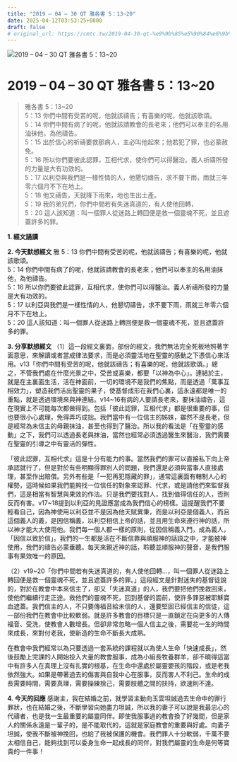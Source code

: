 ```yaml
---
title: "2019 – 04 – 30 QT 雅各書 5：13~20"
date: 2025-04-12T03:53:25+0800
draft: false
# original_url: https://cmtc.tw/2019-04-30-qt-%e9%9b%85%e5%90%84%e6%9b%b8-5%ef%bc%9a1320
---
```


![2019 – 04 – 30 QT 雅各書 5：13\~20](/images/qt.jpg   "2019 – 04 – 30 QT 雅各書 5：13\~20")

# 2019 – 04 – 30 QT 雅各書 5：13\~20

> 雅各書 5：13\~20  
> 5：13 你們中間有受苦的呢，他就該禱告；有喜樂的呢，他就該歌頌。  
> 5：14 你們中間有病了的呢，他就該請教會的長老來；他們可以奉主的名用油抹他，為他禱告。  
> 5：15 出於信心的祈禱要救那病人，主必叫他起來；他若犯了罪，也必蒙赦免。  
> 5：16 所以你們要彼此認罪，互相代求，使你們可以得醫治。義人祈禱所發的力量是大有功效的。  
> 5：17 以利亞與我們是一樣性情的人，他懇切禱告，求不要下雨，雨就三年零六個月不下在地上。  
> 5：18 他又禱告，天就降下雨來，地也生出土產。  
> 5：19 我的弟兄們，你們中間若有失迷真道的，有人使他回轉，  
> 5：20 這人該知道：叫一個罪人從迷路上轉回便是救一個靈魂不死，並且遮蓋許多的罪。

**1. 經文誦讀**

**2.  今天默想經文**
雅 5：13 你們中間有受苦的呢，他就該禱告；有喜樂的呢，他就該歌頌。  
5：14 你們中間有病了的呢，他就該請教會的長老來；他們可以奉主的名用油抹他，為他禱告。  
5：16 所以你們要彼此認罪，互相代求，使你們可以得醫治。義人祈禱所發的力量是大有功效的。  
5：17 以利亞與我們是一樣性情的人，他懇切禱告，求不要下雨，雨就三年零六個月不下在地上。  
5：20 這人該知道：叫一個罪人從迷路上轉回便是救一個靈魂不死，並且遮蓋許多的罪。

**3. 分享默想經文**
（1）這一段經文裏面，部份的經文，我們無法完全死板地照著字面意思，來解讀或者當成律法要求，而是必須靈活地在聖靈的感動之下憑信心來活用。v13「你們中間有受苦的呢，他就該禱告；有喜樂的呢，他就該歌頌。」總之，不管我們處在什麼光景之中，受苦或喜樂，都要「以神為中心」。連結於主，就是在主裏面生活，活在神面前，一切的環境不是我們的焦點，而是透過「萬事互相效力」，塑造我們活出聖靈的果子，使基督成形在我們心裏，這永遠都是唯一的重點，就是透過環境來與神連結。v14\~16有病的人要請長老來，要抹油禱告，這在現實上不可能每次都做得到。包括「彼此認罪，互相代求」都是很重要的事，但也要很小心處理，免得弄巧成拙。我們當中有一位信主的姊妹，雖然不是長老，但是經常為未信主的母親抹油，甚至也得到了醫治。所以我的看法是「在聖靈的感動」之下，我們可以透過長老與抹油，當然也經常必須透過醫生來醫治，我們需要在聖靈的引導之中有靈活的彈性。

「彼此認罪，互相代求」這是十分有能力的事。當然我們的罪可以直接私下向上帝承認就行了，但是對於有些明顯得罪別人的問題，我們還是必須與當事人直接處理，甚至作出賠償。另外有些是「一犯再犯隱藏的罪」，通常這裏面有轄制人心的權勢，這時候如果我們能夠找一位信任的對象來認罪、代求，或是請他們來監督我們，這是相當有智慧與果效的作法。只是我們要找對人，找到值得信任的人，否則反而有害。v17\~18提到以利亞的見證應當成為我們信心的榜樣。這提醒我們不要輕看自己，因為神使用以利亞並不是因為他天賦異秉，而是以利亞是個義人，而且這個義人的義，是因信稱義，以利亞相信上帝的話，並且用生命來遵行神的話，所以神才能大大使用他。我們每一個人都一樣的原則，從因信稱義入門，成為義人，「因信以致於信」。我們的一生都是活在不斷信靠與順服神的話語之中，才能被神使用，我們的禱告必蒙垂聽。每天來親近神的話，聆聽並順服神的聲音，是我們服事有果效唯一的原因。

（2）v19\~20「你們中間若有失迷真道的，有人使他回轉…，叫一個罪人從迷路上轉回便是救一個靈魂不死，並且遮蓋許多的罪。」這段經文是針對迷失的基督徒說的，對於在教會中本來信主了，卻又「失迷真道」的人，我們要把他們挽救回來，使他們繼續行走正途。救他們的靈魂不死，回到基督的面前，使許多罪惡被耶穌寶血遮蓋。我們信主的人，不只要傳福音給未信的人，還要堅固已經信主的信徒，這一部份我們在教會中比較軟弱。就是許多教會的目標只是一直鎖定在向更多的人傳福音、受洗，使教會人數增長。但卻非常忽略一個人信主之後，需要花一生的時間來成長，來對付老我，使新造的生命不斷長大成熟。

在教會中我們經常以為只要透過一套系統的課程就以為使人生命「快速成長」，然後鼓勵上完課的人開始投入大量的教會服事，成為小組長牧養群羊，卻不曉得這當中有許多人在真理上沒有扎實的根基，在生命中還處於屬靈嬰孩的階段，或是老我依然強大。如果是帶著過去的傷害與自我中心在服事，反而害人不利己。生命的成長需要時間，需要真理，需要操練捨己，需要肢體之間的扶持，欲速則不達。

**4. 今天的回應**
感謝主，我在結婚之前，就學習主動向玉雲坦誠過去生命中的罪行罪狀，也在結婚之後，不斷學習向她盡力坦誠，所以我的妻子可以說是我最忠心的代禱者，也是我一生最重要的屬靈同伴。即使我服事過的教會換了好幾間，但是家人的關係永遠是一輩子的，是不能取代的，這就是家庭教會的重要與好處。向妻子坦誠，使我不斷被神挽回，也給了我被保護的機會。我們罪人十分軟弱，千萬不要太相信自己，能夠找到可以委身生命一起成長的同伴，對我們屬靈的生命是何等寶貴的一件事！
